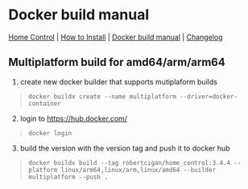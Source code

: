 # Docker build manual

[Home Control](README.md) | [How to Install](INSTALL.md) | [Docker build manual](BUILD.md) | [Changelog](CHANGELOG.md)

## Multiplatform build for amd64/arm/arm64

1. create new docker builder that supports mutiplaform builds
  > `docker buildx create --name multiplatform --driver=docker-container`

2. login to https://hub.docker.com/
  > `docker login`

3. build the version with the version tag and push it to docker hub
  > `docker buildx build --tag robertcigan/home_control:3.4.4 --platform linux/arm64,linux/arm,linux/amd64 --builder multiplatform --push .`
